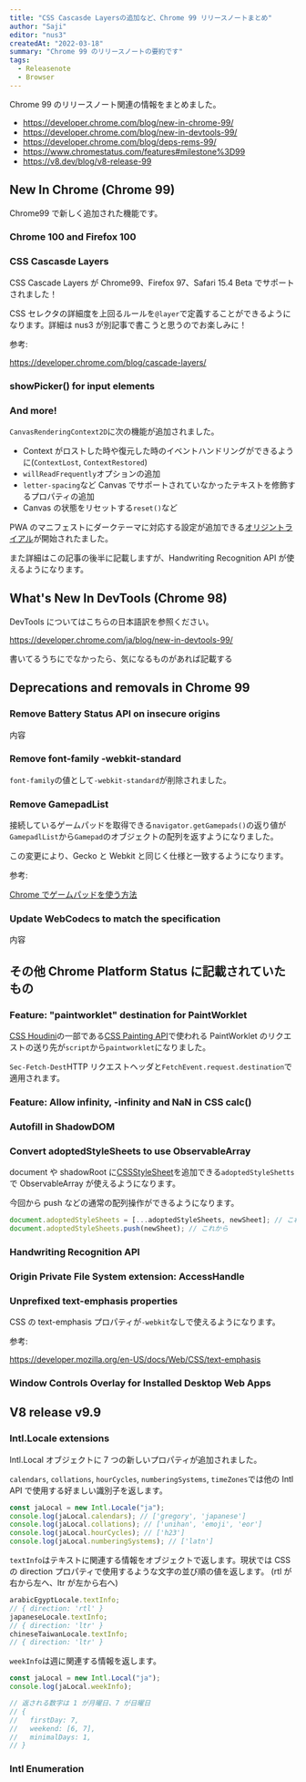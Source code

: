 ```yaml
---
title: "CSS Cascasde Layersの追加など、Chrome 99 リリースノートまとめ"
author: "Saji"
editor: "nus3"
createdAt: "2022-03-18"
summary: "Chrome 99 のリリースノートの要約です"
tags:
  - Releasenote
  - Browser
---
```


Chrome 99 のリリースノート関連の情報をまとめました。

- https://developer.chrome.com/blog/new-in-chrome-99/
- https://developer.chrome.com/blog/new-in-devtools-99/
- https://developer.chrome.com/blog/deps-rems-99/
- https://www.chromestatus.com/features#milestone%3D99
- https://v8.dev/blog/v8-release-99

## New In Chrome (Chrome 99)

Chrome99 で新しく追加された機能です。

### Chrome 100 and Firefox 100

<!-- saji -->

### CSS Cascasde Layers

CSS Cascade Layers が Chrome99、Firefox 97、Safari 15.4 Beta でサポートされました！

CSS セレクタの詳細度を上回るルールを`@layer`で定義することができるようになります。詳細は nus3 が別記事で書こうと思うのでお楽しみに！

参考:

https://developer.chrome.com/blog/cascade-layers/

### showPicker() for input elements

<!-- saji -->

### And more!

`CanvasRenderingContext2D`に次の機能が追加されました。

- Context がロストした時や復元した時のイベントハンドリングができるように(`ContextLost`, `ContextRestored`)
- `willReadFrequently`オプションの追加
- `letter-spacing`など Canvas でサポートされていなかったテキストを修飾するプロパティの追加
- Canvas の状態をリセットする`reset()`など

PWA のマニフェストにダークテーマに対応する設定が追加できる[オリジントライアル](https://developer.chrome.com/origintrials/#/view_trial/4239013149262479361)が開始されたました。

また詳細はこの記事の後半に記載しますが、Handwriting Recognition API が使えるようになります。

## What's New In DevTools (Chrome 98)

DevTools についてはこちらの日本語訳を参照ください。

https://developer.chrome.com/ja/blog/new-in-devtools-99/

書いてるうちにでなかったら、気になるものがあれば記載する

## Deprecations and removals in Chrome 99

### Remove Battery Status API on insecure origins

<!-- saji -->

内容

### Remove font-family -webkit-standard

`font-family`の値として`-webkit-standard`が削除されました。

### Remove GamepadList

接続しているゲームパッドを取得できる`navigator.getGamepads()`の返り値が`GamepadlList`から`Gamepad`のオブジェクトの配列を返すようになりました。

この変更により、Gecko と Webkit と同じく仕様と一致するようになります。

参考:

[Chrome でゲームパッドを使う方法](https://web.dev/gamepad/)

### Update WebCodecs to match the specification

<!-- saji -->

内容

## その他 Chrome Platform Status に記載されていたもの

### Feature: "paintworklet" destination for PaintWorklet

[CSS Houdini](https://developer.mozilla.org/en-US/docs/Web/Guide/Houdini)の一部である[CSS Painting API](https://developer.mozilla.org/en-US/docs/Web/API/CSS_Painting_API)で使われる PaintWorklet のリクエストの送り先が`script`から`paintworklet`になりました。

`Sec-Fetch-Dest`HTTP リクエストヘッダと`FetchEvent.request.destination`で適用されます。

### Feature: Allow infinity, -infinity and NaN in CSS calc()

<!-- saji -->

### Autofill in ShadowDOM

<!-- saji -->

### Convert adoptedStyleSheets to use ObservableArray

document や shadowRoot に[CSSStyleSheet](https://developer.mozilla.org/ja/docs/Web/API/CSSStyleSheet)を追加できる`adoptedStyleShetts`で ObservableArray が使えるようになります。

今回から push などの通常の配列操作ができるようになります。

```js
document.adoptedStyleSheets = [...adoptedStyleSheets, newSheet]; // これまで
document.adoptedStyleSheets.push(newSheet); // これから
```

### Handwriting Recognition API

<!-- saji -->

### Origin Private File System extension: AccessHandle

<!-- saji -->

### Unprefixed text-emphasis properties

CSS の text-emphasis プロパティが`-webkit`なしで使えるようになります。

参考:

https://developer.mozilla.org/en-US/docs/Web/CSS/text-emphasis

### Window Controls Overlay for Installed Desktop Web Apps

<!-- saji -->

## V8 release v9.9

### Intl.Locale extensions

Intl.Local オブジェクトに 7 つの新しいプロパティが追加されました。

`calendars`, `collations`, `hourCycles`, `numberingSystems`, `timeZones`では他の Intl API で使用する好ましい識別子を返します。

```js
const jaLocal = new Intl.Locale("ja");
console.log(jaLocal.calendars); // ['gregory', 'japanese']
console.log(jaLocal.collations); // ['unihan', 'emoji', 'eor']
console.log(jaLocal.hourCycles); // ['h23']
console.log(jaLocal.numberingSystems); // ['latn']
```

`textInfo`はテキストに関連する情報をオブジェクトで返します。現状では CSS の direction プロパティで使用するような文字の並び順の値を返します。
(rtl が右から左へ、ltr が左から右へ)

```js
arabicEgyptLocale.textInfo;
// { direction: 'rtl' }
japaneseLocale.textInfo;
// { direction: 'ltr' }
chineseTaiwanLocale.textInfo;
// { direction: 'ltr' }
```

`weekInfo`は週に関連する情報を返します。

```js
const jaLocal = new Intl.Local("ja");
console.log(jaLocal.weekInfo);

// 返される数字は 1 が月曜日、7 が日曜日
// {
//   firstDay: 7,
//   weekend: [6, 7],
//   minimalDays: 1,
// }
```

### Intl Enumeration

<!-- saji -->

